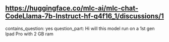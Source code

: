 ## https://huggingface.co/mlc-ai/mlc-chat-CodeLlama-7b-Instruct-hf-q4f16_1/discussions/1

contains_question: yes
question_part: Hi will this model run on a 1st gen Ipad Pro with 2 GB ram